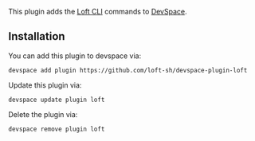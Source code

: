 This plugin adds the [Loft CLI](https://github.com/loft-sh/loft) commands to [DevSpace](https://github.com/loft-sh/devspace). 

## Installation

You can add this plugin to devspace via:
```
devspace add plugin https://github.com/loft-sh/devspace-plugin-loft
```

Update this plugin via:
```
devspace update plugin loft
```

Delete the plugin via:
```
devspace remove plugin loft
```
